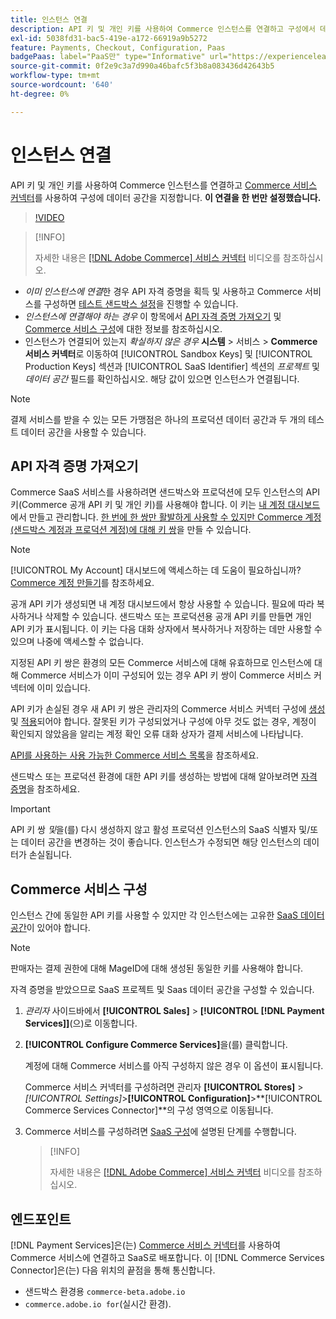 ```yaml
---
title: 인스턴스 연결
description: API 키 및 개인 키를 사용하여 Commerce 인스턴스를 연결하고 구성에서 데이터 공간을 지정합니다.
exl-id: 5038fd31-bac5-419e-a172-66919a9b5272
feature: Payments, Checkout, Configuration, Paas
badgePaas: label="PaaS만" type="Informative" url="https://experienceleague.adobe.com/en/docs/commerce/user-guides/product-solutions" tooltip="Adobe Commerce 온 클라우드 프로젝트(Adobe 관리 PaaS 인프라) 및 온프레미스 프로젝트에만 적용됩니다."
source-git-commit: 0f2e9c3a7d990a46bafc5f3b8a083436d42643b5
workflow-type: tm+mt
source-wordcount: '640'
ht-degree: 0%

---
```



# 인스턴스 연결

API 키 및 개인 키를 사용하여 Commerce 인스턴스를 연결하고 [Commerce 서비스 커넥터](https://experienceleague.adobe.com/docs/commerce-merchant-services/user-guides/saas.html)를 사용하여 구성에 데이터 공간을 지정합니다. **이 연결을 한 번만 설정했습니다.**

>[!VIDEO](https://video.tv.adobe.com/v/3447835)

>[!INFO]
>
> 자세한 내용은 [[!DNL Adobe Commerce] 서비스 커넥터](https://experienceleague.adobe.com/docs/commerce-learn/tutorials/admin/adobe-commerce-services/configure-adobe-commerce-services-connector.html?lang=en) 비디오를 참조하십시오.

* *이미 인스턴스에 연결*&#x200B;한 경우 API 자격 증명을 획득 및 사용하고 Commerce 서비스를 구성하면 [테스트 샌드박스 설정](https://experienceleague.adobe.com/docs/commerce-merchant-services/payment-services/get-started/sandbox.html)을 진행할 수 있습니다.
* *인스턴스에 연결해야 하는 경우* 이 항목에서 [API 자격 증명 가져오기](#obtain-api-credentials) 및 [Commerce 서비스 구성](#configure-commerce-services)에 대한 정보를 참조하십시오.
* 인스턴스가 연결되어 있는지 *확실하지 않은 경우* **시스템** > 서비스 > **Commerce 서비스 커넥터**&#x200B;로 이동하여 [!UICONTROL Sandbox Keys] 및 [!UICONTROL Production Keys] 섹션과 [!UICONTROL SaaS Identifier] 섹션의 *프로젝트* 및 *데이터 공간* 필드를 확인하십시오. 해당 값이 있으면 인스턴스가 연결됩니다.

>[!NOTE]
>
>결제 서비스를 받을 수 있는 모든 가맹점은 하나의 프로덕션 데이터 공간과 두 개의 테스트 데이터 공간을 사용할 수 있습니다.

## API 자격 증명 가져오기

Commerce SaaS 서비스를 사용하려면 샌드박스와 프로덕션에 모두 인스턴스의 API 키(Commerce 공개 API 키 및 개인 키)를 사용해야 합니다. 이 키는 [내 계정 대시보드](https://account.magento.com/customer/account/login)에서 만들고 관리합니다. [한 번에 한 쌍만 활발하게 사용할 수 있지만 Commerce 계정(샌드박스 계정과 프로덕션 계정)에 대해 키 쌍](https://experienceleague.adobe.com/en/docs/commerce-admin/config/services/saas)을 만들 수 있습니다.

>[!NOTE]
>
>[!UICONTROL My Account] 대시보드에 액세스하는 데 도움이 필요하십니까? [Commerce 계정 만들기](https://experienceleague.adobe.com/en/docs/commerce-admin/start/commerce-account/commerce-account-create)를 참조하세요.

공개 API 키가 생성되면 내 계정 대시보드에서 항상 사용할 수 있습니다. 필요에 따라 복사하거나 삭제할 수 있습니다. 샌드박스 또는 프로덕션용 공개 API 키를 만들면 개인 API 키가 표시됩니다. 이 키는 다음 대화 상자에서 복사하거나 저장하는 데만 사용할 수 있으며 나중에 액세스할 수 없습니다.

지정된 API 키 쌍은 환경의 모든 Commerce 서비스에 대해 유효하므로 인스턴스에 대해 Commerce 서비스가 이미 구성되어 있는 경우 API 키 쌍이 Commerce 서비스 커넥터에 이미 있습니다.

API 키가 손실된 경우 새 API 키 쌍은 관리자의 Commerce 서비스 커넥터 구성에 [생성](https://experienceleague.adobe.com/docs/commerce-merchant-services/payment-services/get-started/connect.html#generate-an-api-key-and-private-key) 및 [적용](https://experienceleague.adobe.com/docs/commerce-merchant-services/payment-services/get-started/connect.html#configure-saas-project)되어야 합니다. 잘못된 키가 구성되었거나 구성에 아무 것도 없는 경우, 계정이 확인되지 않았음을 알리는 계정 확인 오류 대화 상자가 결제 서비스에 나타납니다.

[API를 사용하는 사용 가능한 Commerce 서비스 목록](https://experienceleague.adobe.com/en/docs/commerce-merchant-services/user-guides/integration-services/saas#availableservices)을 참조하세요.

샌드박스 또는 프로덕션 환경에 대한 API 키를 생성하는 방법에 대해 알아보려면 [자격 증명](https://experienceleague.adobe.com/docs/commerce-merchant-services/user-guides/saas.html#apikey)을 참조하세요.

>[!IMPORTANT]
>
>API 키 쌍 *및*&#x200B;을(를) 다시 생성하지 않고 활성 프로덕션 인스턴스의 SaaS 식별자 및/또는 데이터 공간을 변경하는 것이 좋습니다. 인스턴스가 수정되면 해당 인스턴스의 데이터가 손실됩니다.

## Commerce 서비스 구성

인스턴스 간에 동일한 API 키를 사용할 수 있지만 각 인스턴스에는 고유한 [SaaS 데이터 공간](https://experienceleague.adobe.com/docs/commerce-merchant-services/user-guides/saas.html#saasenv)이 있어야 합니다.

>[!NOTE]
>
>판매자는 결제 권한에 대해 MageID에 대해 생성된 동일한 키를 사용해야 합니다.

자격 증명을 받았으므로 SaaS 프로젝트 및 Saas 데이터 공간을 구성할 수 있습니다.

1. _관리자_ 사이드바에서 **[!UICONTROL Sales]** > **[!UICONTROL [!DNL Payment Services]]**(으)로 이동합니다.
1. **[!UICONTROL Configure Commerce Services]**&#x200B;을(를) 클릭합니다.

   계정에 대해 Commerce 서비스를 아직 구성하지 않은 경우 이 옵션이 표시됩니다.

   Commerce 서비스 커넥터를 구성하려면 관리자 **[!UICONTROL Stores]** > _[!UICONTROL Settings]_>**[!UICONTROL Configuration]**>**[!UICONTROL Commerce Services Connector]**의 구성 영역으로 이동됩니다.

1. Commerce 서비스를 구성하려면 [SaaS 구성](https://experienceleague.adobe.com/docs/commerce-merchant-services/user-guides/integration-services/saas.html#saasenv)에 설명된 단계를 수행합니다.

   >[!INFO]
   >
   > 자세한 내용은 [[!DNL Adobe Commerce] 서비스 커넥터](https://experienceleague.adobe.com/docs/commerce-learn/tutorials/admin/adobe-commerce-services/configure-adobe-commerce-services-connector.html?lang=en#configuration-faqs) 비디오를 참조하십시오.

## 엔드포인트

[!DNL Payment Services]은(는) [Commerce 서비스 커넥터](https://experienceleague.adobe.com/docs/commerce-merchant-services/user-guides/saas.html)를 사용하여 Commerce 서비스에 연결하고 SaaS로 배포합니다. 이 [!DNL Commerce Services Connector]은(는) 다음 위치의 끝점을 통해 통신합니다.

* 샌드박스 환경용 `commerce-beta.adobe.io`
* `commerce.adobe.io for`(실시간 환경).

